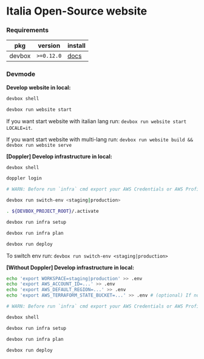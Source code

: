 # Italia Open-Source website

### Requirements

|pkg|version|install|
|---|---|---|
|devbox|`>=0.12.0`|[docs](https://www.jetify.com/devbox/docs/installing_devbox/#install-devbox)|

### Devmode

**Develop website in local:**

```bash
devbox shell

devbox run website start
```

If you want start website with italian lang run: `devbox run website start LOCALE=it`.

If you want start website with multi-lang run: `devbox run website build && devbox run website serve`

**[Doppler] Develop infrastructure in local:**

```bash
devbox shell

doppler login

# WARN: Before run `infra` cmd export your AWS Credentials or AWS Profile into .env

devbox run switch-env <staging|production>

. ${DEVBOX_PROJECT_ROOT}/.activate

devbox run infra setup

devbox run infra plan

devbox run deploy
```

To switch env run: `devbox run switch-env <staging|production>`

**[Without Doppler] Develop infrastructure in local:**

```bash
echo 'export WORKSPACE=staging|production' >> .env
echo 'export AWS_ACCOUNT_ID=...' >> .env
echo 'export AWS_DEFAULT_REGION=...' >> .env
echo 'export AWS_TERRAFORM_STATE_BUCKET=...' >> .env # (optional) If not set by default use local backend

# WARN: Before run `infra` cmd export your AWS Credentials or AWS Profile into .env

devbox shell

devbox run infra setup

devbox run infra plan

devbox run deploy
```
